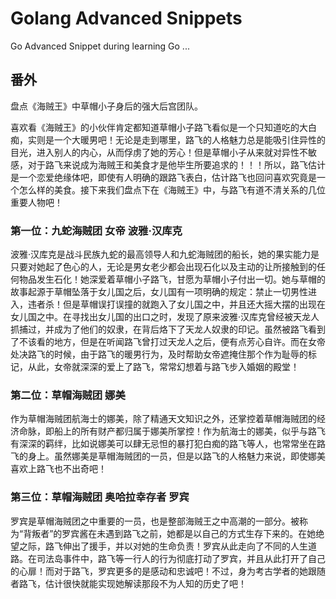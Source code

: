 # Golang Advanced Snippets
Go Advanced Snippet during learning Go ...

## 番外

盘点《海贼王》中草帽小子身后的强大后宫团队。

喜欢看《海贼王》的小伙伴肯定都知道草帽小子路飞看似是一个只知道吃的大白痴，实则是一个大暖男吧！无论是走到哪里，路飞的人格魅力总是能吸引住异性的目光，进入别人的内心，从而俘虏了她的芳心！但是草帽小子从来就对异性不敏感，对于路飞来说成为海贼王和美食才是他毕生所要追求的！！！所以，路飞估计是一个恋爱绝缘体吧，即使有人明确的跟路飞表白，估计路飞也回问喜欢究竟是一个怎么样的美食。接下来我们盘点下在《海贼王》中，与路飞有道不清关系的几位重要人物吧！

### 第一位：九蛇海贼团 女帝 波雅·汉库克

波雅·汉库克是战斗民族九蛇的最高领导人和九蛇海贼团的船长，她的果实能力是只要对她起了色心的人，无论是男女老少都会出现石化以及主动的让所接触到的任何物品发生石化！她深爱着草帽小子路飞，甘愿为草帽小子付出一切。她与草帽的故事起源于草帽坠落于女儿国之后，女儿国有一项明确的规定：禁止一切男性进入，违者杀！但是草帽误打误撞的就跑入了女儿国之中，并且还大摇大摆的出现在女儿国之中。在寻找出女儿国的出口之时，发现了原来波雅·汉库克曾经被天龙人抓捕过，并成为了他们的奴隶，在背后烙下了天龙人奴隶的印记。虽然被路飞看到了不该看的地方，但是在听闻路飞曾打过天龙人之后，便有点芳心自许。而在女帝处决路飞的时候，由于路飞的暖男行为，及时帮助女帝遮掩住那个作为耻辱的标记，从此，女帝就深深的爱上了路飞，常常幻想着与路飞步入婚姻的殿堂！

### 第二位：草帽海贼团 娜美

作为草帽海贼团航海士的娜美，除了精通天文知识之外，还掌控着草帽海贼团的经济命脉，即船上的所有财产都归属于娜美所掌控！作为航海士的娜美，似乎与路飞有深深的羁绊，比如说娜美可以肆无忌怛的暴打犯白痴的路飞等人，也常常坐在路飞的身上。虽然娜美是草帽海贼团的一员，但是以路飞的人格魅力来说，即使娜美喜欢上路飞也不出奇吧！

### 第三位：草帽海贼团 奥哈拉幸存者 罗宾

罗宾是草帽海贼团之中重要的一员，也是整部海贼王之中高潮的一部分。被称为“背叛者”的罗宾酱在未遇到路飞之前，她都是以自己的方式生存下来的。在她绝望之际，路飞伸出了援手，并以对她的生命负责！罗宾从此走向了不同的人生道路。在司法岛事件中，路飞等一行人的行为彻底打动了罗宾，并且从此打开了自己的心扉！而对于路飞，罗宾更多的是感动和忠诚吧！不过，身为考古学者的她跟随者路飞，估计很快就能实现她解读那段不为人知的历史了吧！
